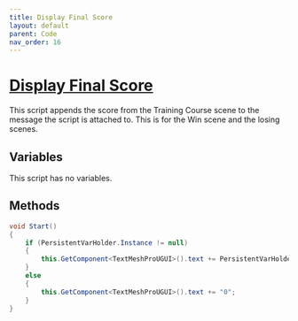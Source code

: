 ```yaml
---
title: Display Final Score
layout: default
parent: Code
nav_order: 16
---
```


# [Display Final Score](https://github.com/joshberger5/Temptare/blob/second/Assets/DisplayFinalScore.cs)
This script appends the score from the Training Course scene to the message the script is attached to. This is for the Win scene and the losing scenes.

## Variables
This script has no variables.

## Methods
```csharp
void Start()
{   
    if (PersistentVarHolder.Instance != null)
    {
        this.GetComponent<TextMeshProUGUI>().text += PersistentVarHolder.Instance.score.ToString();
    }
    else
    {
        this.GetComponent<TextMeshProUGUI>().text += "0";
    }
}
```

